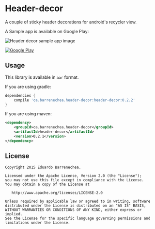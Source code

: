 # Header-decor
A couple of sticky header decorations for android's recycler view.

A Sample app is available on Google Play:

![Header decor sample app image](http://i.imgur.com/xsm1I0F.gif)

[![Google Play](https://developer.android.com/images/brand/en_generic_rgb_wo_60.png)](https://play.google.com/store/apps/details?id=ca.barrenechea.stickyheaders)

Usage
---------------
This library is available in `aar` format.

If you are using gradle:
```groovy
dependencies {
    compile 'ca.barrenechea.header-decor:header-decor:0.2.2'
}
```

If you are using maven:
```xml
<dependency>
    <groupId>ca.barrenechea.header-decor</groupId>
    <artifactId>header-decor</artifactId>
    <version>0.2.1</version>
</dependency>
```

License
-------

    Copyright 2015 Eduardo Barrenechea.

    Licensed under the Apache License, Version 2.0 (the "License");
    you may not use this file except in compliance with the License.
    You may obtain a copy of the License at

       http://www.apache.org/licenses/LICENSE-2.0

    Unless required by applicable law or agreed to in writing, software
    distributed under the License is distributed on an "AS IS" BASIS,
    WITHOUT WARRANTIES OR CONDITIONS OF ANY KIND, either express or implied.
    See the License for the specific language governing permissions and
    limitations under the License.
